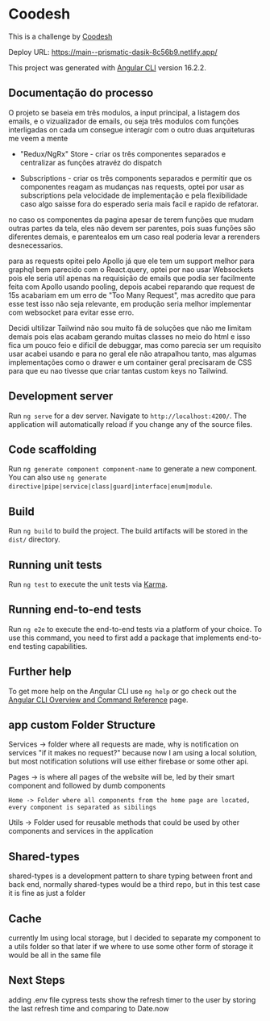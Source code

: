 # Coodesh

This is a challenge by [Coodesh](https://coodesh.com/)

Deploy URL: https://main--prismatic-dasik-8c56b9.netlify.app/

This project was generated with [Angular CLI](https://github.com/angular/angular-cli) version 16.2.2.

## Documentação do processo

O projeto se baseia em três modulos, a input principal, a listagem dos emails, e o vizualizador de emails, ou seja três modulos com funções interligadas on cada um consegue interagir com o outro duas arquiteturas me veem a mente

 - "Redux/NgRx" Store - criar os três componentes separados e centralizar as funções atravéz do dispatch

 - Subscriptions - criar os três components separados e permitir que os componentes reagam as mudanças nas requests, optei por usar as subscriptions pela velocidade de implementação e pela flexibilidade caso algo saisse fora do esperado seria mais facil e rapido de refatorar.

no caso os componentes da pagina apesar de terem funções que mudam outras partes da tela, eles não devem ser parentes, pois suas funções são diferentes demais, e parentealos em um caso real poderia levar a rerenders desnecessarios.

para as requests opitei pelo Apollo já que ele tem um support melhor para graphql bem parecido com o React.query, optei por nao usar Websockets pois ele seria util apenas na requisição de emails que podia ser facilmente feita com Apollo usando pooling, depois acabei reparando que request de 15s acabariam em um erro de "Too Many Request", mas acredito que para esse test isso não seja relevante, em produção seria melhor implementar com websocket para evitar esse erro.

Decidi ultilizar Tailwind não sou muito fã de soluções que não me limitam demais pois elas acabam gerando muitas classes no meio do html e isso fica um pouco feio e dificil de debuggar, mas como parecia ser um requisito usar acabei usando e para no geral ele não atrapalhou tanto, mas algumas implementações como o drawer e um container geral precisaram de CSS para que eu nao tivesse que criar tantas custom keys no Tailwind.

## Development server

Run `ng serve` for a dev server. Navigate to `http://localhost:4200/`. The application will automatically reload if you change any of the source files.

## Code scaffolding

Run `ng generate component component-name` to generate a new component. You can also use `ng generate directive|pipe|service|class|guard|interface|enum|module`.

## Build

Run `ng build` to build the project. The build artifacts will be stored in the `dist/` directory.

## Running unit tests

Run `ng test` to execute the unit tests via [Karma](https://karma-runner.github.io).

## Running end-to-end tests

Run `ng e2e` to execute the end-to-end tests via a platform of your choice. To use this command, you need to first add a package that implements end-to-end testing capabilities.

## Further help

To get more help on the Angular CLI use `ng help` or go check out the [Angular CLI Overview and Command Reference](https://angular.io/cli) page.

## app custom Folder Structure

Services -> folder where all requests are made, why is notification on services
"if it makes no request?" because now I am using a local solution, but most notification solutions will use either firebase or some other api.

Pages -> is where all pages of the website will be, led by their smart component and followed by dumb components

    Home -> Folder where all components from the home page are located, every component is separated as sibilings

Utils -> Folder used for reusable methods that could be used by other components and services in the application

## Shared-types

shared-types is a development pattern to share typing between front and back end, normally shared-types would be a third repo, but in this test case it is fine as just a folder

## Cache

currently Im using local storage, but I decided to separate my component to a utils folder so that later if we where to use some other form of storage it would be all in the same file

## Next Steps

adding .env file
cypress tests
show the refresh timer to the user by storing the last refresh time and comparing to Date.now
